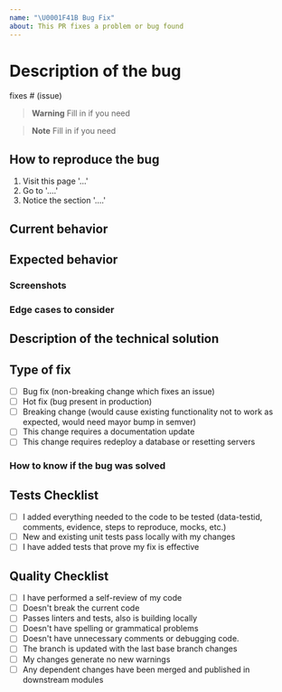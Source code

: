 ```yaml
---
name: "\U0001F41B Bug Fix"
about: This PR fixes a problem or bug found
---
```

# Description of the bug

fixes # (issue)

<!-- Please describe the bug or link to corresponding ticket. -->

> **Warning**
> Fill in if you need

> **Note**
> Fill in if you need

## How to reproduce the bug

<!-- Please explain how to observe the bug. -->

1. Visit this page '...'
2. Go to '....'
3. Notice the section '....'

## Current behavior

<!-- Provide a brief description of the incorrect behavior before this fix -->

## Expected behavior

<!-- Please describe what is expected to happen normally and that this PR fixes -->

### Screenshots

<!-- If applicable, add screenshots about your changes -->

### Edge cases to consider

<!-- Explain some edge cases you took into consideration when making this bug fix -->

## Description of the technical solution

<!-- Please explain the solution you have on the technical part -->

## Type of fix

- [ ] Bug fix (non-breaking change which fixes an issue)
- [ ] Hot fix (bug present in production)
- [ ] Breaking change (would cause existing functionality not to work as expected, would need mayor bump in semver)
- [ ] This change requires a documentation update
- [ ] This change requires redeploy a database or resetting servers

### How to know if the bug was solved

<!-- Please explain how we can be sure the bug was solved -->

## Tests Checklist

<!-- Please remember to update tests to comply with this new fix -->

- [ ] I added everything needed to the code to be tested (data-testid, comments, evidence, steps to reproduce, mocks, etc.)
- [ ] New and existing unit tests pass locally with my changes
- [ ] I have added tests that prove my fix is effective

## Quality Checklist

<!-- Please remember to check the updated code works as expected and don't break other features -->

- [ ] I have performed a self-review of my code
- [ ] Doesn't break the current code
- [ ] Passes linters and tests, also is building locally
- [ ] Doesn't have spelling or grammatical problems
- [ ] Doesn't have unnecessary comments or debugging code.
- [ ] The branch is updated with the last base branch changes
- [ ] My changes generate no new warnings
- [ ] Any dependent changes have been merged and published in downstream modules

